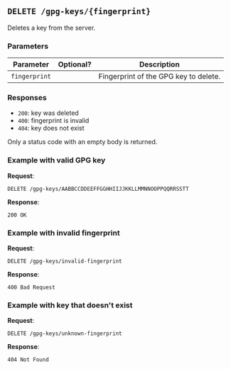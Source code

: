 ## `DELETE /gpg-keys/{fingerprint}`

Deletes a key from the server.

### Parameters

| Parameter     | Optional? | Description                           |
|---------------|-----------|---------------------------------------|
| `fingerprint` |           | Fingerprint of the GPG key to delete. |

### Responses

- `200`: key was deleted
- `400`: fingerprint is invalid
- `404`: key does not exist

Only a status code with an empty body is returned.

### Example with valid GPG key

**Request**:

```
DELETE /gpg-keys/AABBCCDDEEFFGGHHIIJJKKLLMMNNOOPPQQRRSSTT
```

**Response**:

```
200 OK
```

### Example with invalid fingerprint

**Request**:

```
DELETE /gpg-keys/invalid-fingerprint
```

**Response**:

```
400 Bad Request
```

### Example with key that doesn't exist

**Request**:

```
DELETE /gpg-keys/unknown-fingerprint
```

**Response**:

```
404 Not Found
```
